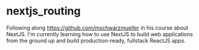 # nextjs_routing

Following along https://github.com/mschwarzmueller in his course about NextJS.
I'm currently learning how to use NextJS to build web applications from the ground up and build production-ready, fullstack ReactJS apps.
